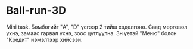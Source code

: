 # Ball-run-3D
Mini task. Бөмбөгийг "A", "D" үсгээр 2 тийш хөдөлгөнө. Саад мөргөвөл үхнэ, замаас гарвал үхнэ, зоос цуглуулна. 3н үетэй "Меню" болон "Кредит" нэмэлтээр хийсээн. 
